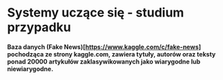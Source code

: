 # Systemy uczące się - studium przypadku

#### Baza danych (Fake News)[https://www.kaggle.com/c/fake-news] pochodząca ze strony kaggle.com, zawiera tytuły, autorów oraz teksty ponad 20000 artykułów zaklasywikowanych jako wiarygodne lub niewiarygodne.

